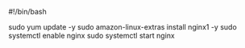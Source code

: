 #!/bin/bash

sudo yum update -y
sudo amazon-linux-extras install nginx1 -y
sudo systemctl enable nginx
sudo systemctl start nginx
